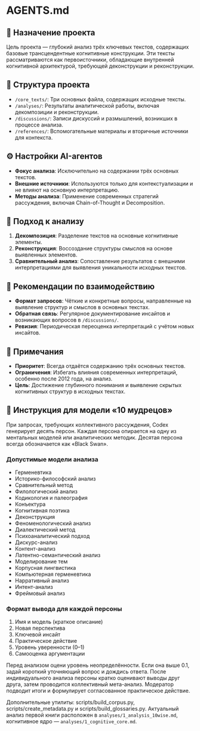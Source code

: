 # AGENTS.md

## 🧠 Назначение проекта

Цель проекта — глубокий анализ трёх ключевых текстов, содержащих базовые трансцендентные когнитивные конструкции. Эти тексты рассматриваются как первоисточники, обладающие внутренней когнитивной архитектурой, требующей деконструкции и реконструкции.

## 📁 Структура проекта

- `/core_texts/`: Три основных файла, содержащих исходные тексты.
- `/analyses/`: Результаты аналитической работы, включая декомпозиции и реконструкции.
- `/discussions/`: Записи дискуссий и размышлений, возникших в процессе анализа.
- `/references/`: Вспомогательные материалы и вторичные источники для контекста.

## ⚙️ Настройки AI-агентов

- **Фокус анализа**: Исключительно на содержании трёх основных текстов.
- **Внешние источники**: Используются только для контекстуализации и не влияют на основную интерпретацию.
- **Методы анализа**: Применение современных стратегий рассуждения, включая Chain-of-Thought и Decomposition.

## 🧩 Подход к анализу

1. **Декомпозиция**: Разделение текстов на основные когнитивные элементы.
2. **Реконструкция**: Воссоздание структуры смыслов на основе выявленных элементов.
3. **Сравнительный анализ**: Сопоставление результатов с внешними интерпретациями для выявления уникальности исходных текстов.

## 📝 Рекомендации по взаимодействию

- **Формат запросов**: Чёткие и конкретные вопросы, направленные на выявление структур и смыслов в основных текстах.
- **Обратная связь**: Регулярное документирование инсайтов и возникающих вопросов в `/discussions/`.
- **Ревизия**: Периодическая переоценка интерпретаций с учётом новых инсайтов.

## 📌 Примечания

- **Приоритет**: Всегда отдаётся содержанию трёх основных текстов.
- **Ограничения**: Избегать влияния современных интерпретаций, особенно после 2012 года, на анализ.
- **Цель**: Достижение глубинного понимания и выявление скрытых когнитивных структур в исходных текстах.
## 🧙 Инструкция для модели «10 мудрецов»

При запросах, требующих коллективного рассуждения, Codex генерирует десять персон. Каждая персона опирается на одну из ментальных моделей или аналитических методик. Десятая персона всегда обозначается как «Black Swan».

### Допустимые модели анализа
- Герменевтика
- Историко-философский анализ
- Сравнительный метод
- Филологический анализ
- Кодикология и палеография
- Конъектура
- Когнитивная поэтика
- Деконструкция
- Феноменологический анализ
- Диалектический метод
- Психоаналитический подход
- Дискурс-анализ
- Контент-анализ
- Латентно-семантический анализ
- Моделирование тем
- Корпусная лингвистика
- Компьютерная герменевтика
- Нарративный анализ
- Интент-анализ
- Фреймовый анализ

### Формат вывода для каждой персоны
1. Имя и модель (краткое описание)
2. Новая перспектива
3. Ключевой инсайт
4. Практическое действие
5. Уровень уверенности (0–1)
6. Самооценка аргументации

Перед анализом оцени уровень неопределённости. Если она выше 0.1, задай короткий уточняющий вопрос и дождись ответа. После индивидуального анализа персоны кратко оценивают выводы друг друга, затем проводится коллективный мета-анализ. Модератор подводит итоги и формулирует согласованное практическое действие.

Дополнительные утилиты: scripts/build_corpus.py, scripts/create_metadata.py и scripts/build_glossaries.py.
Актуальный анализ первой книги расположен в `analyses/1_analysis_10wise.md`, когнитивное ядро — `analyses/1_cognitive_core.md`.
